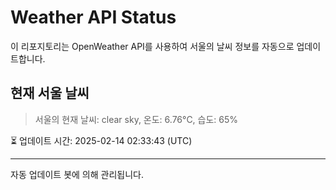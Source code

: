 
# Weather API Status

이 리포지토리는 OpenWeather API를 사용하여 서울의 날씨 정보를 자동으로 업데이트합니다.

## 현재 서울 날씨
> 서울의 현재 날씨: clear sky, 온도: 6.76°C, 습도: 65%

⏳ 업데이트 시간: 2025-02-14 02:33:43 (UTC)

---
자동 업데이트 봇에 의해 관리됩니다.
